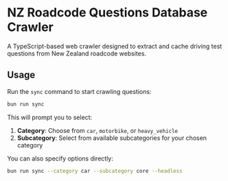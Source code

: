# NZ Roadcode Questions Database Crawler

A TypeScript-based web crawler designed to extract and cache driving test questions from New Zealand roadcode websites.

## Usage

Run the `sync` command to start crawling questions:

```bash
bun run sync
```

This will prompt you to select:

1.  **Category**: Choose from `car`, `motorbike`, or `heavy_vehicle`
2.  **Subcategory**: Select from available subcategories for your chosen category

You can also specify options directly:

```bash
bun run sync --category car --subcategory core --headless
```

